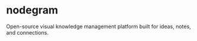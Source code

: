 # nodegram
Open-source visual knowledge management platform built for ideas, notes, and connections.

